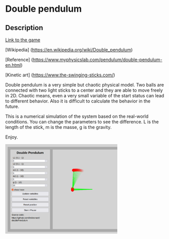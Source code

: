 # Double pendulum
## Description
[Link to the game](https://doublependulum.onrender.com)

[Wikipedia] (https://en.wikipedia.org/wiki/Double_pendulum)

[Reference] (https://www.myphysicslab.com/pendulum/double-pendulum-en.html)

[Kinetic art] (https://www.the-swinging-sticks.com/)

Double pendulum is a very simple but chaotic physical model. Two balls are connected with two light sticks to a center and they are able to move freely in 2D. Chaotic means, even a very small variable of the start status can lead to different behavior. Also it is difficult to calculate the behavior in the future. 

This is a numerical simulation of the system based on the real-world conditions. You can change the parameters to see the difference. L is the length of the stick, m is the masse, g is the gravity.

Enjoy.

<img src="./doublependulum.png" alt="screenshot" width="70%"/>